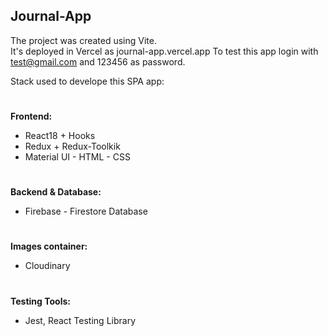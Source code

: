 ## Journal-App 

The project was created using Vite.  
It's deployed in Vercel as journal-app.vercel.app
To test this app login with test@gmail.com and 123456 as password.

Stack used to develope this SPA app:  

 
#
**Frontend:**  
* React18 + Hooks  
* Redux + Redux-Toolkik  
* Material UI - HTML - CSS
#
**Backend & Database:**  
* Firebase - Firestore Database
#
**Images container:**  
* Cloudinary
#
**Testing Tools:**  
* Jest, React Testing Library
#